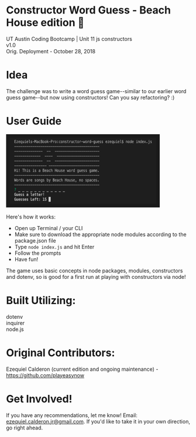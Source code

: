 # Constructor Word Guess - Beach House edition 🤖
UT Austin Coding Bootcamp | Unit 11 js constructors \
v1.0 \
Orig. Deployment - October 28, 2018

# Idea
The challenge was to write a word guess game--similar to our earlier word guess game--but now using constructors! Can you say refactoring? :)

# User Guide
<a href="https://drive.google.com/file/d/13tdZBthqLYbPB_8zowx5hQEwSoGNpQpi/view
" target="_blank"><img src="./screenShot.png" 
alt="liri app" width="400" height="180" border="10" /></a>

Here's how it works:

- Open up Terminal / your CLI
- Make sure to download the appropriate node modules according to the package.json file
- Type `node index.js` and hit Enter
- Follow the prompts
- Have fun!

The game uses basic concepts in node packages, modules, constructors and dotenv, so is good for a first run at playing with constructors via node!

# Built Utilizing: 
dotenv \
inquirer \
node.js


# Original Contributors:
Ezequiel Calderon (current edition and ongoing maintenance) - <https://github.com/playeasynow>

# Get Involved!
If you have any recommendations, let me know! Email: ezequiel.calderon.jr@gmail.com. If you'd like to take it in your own direction, go right ahead. 
